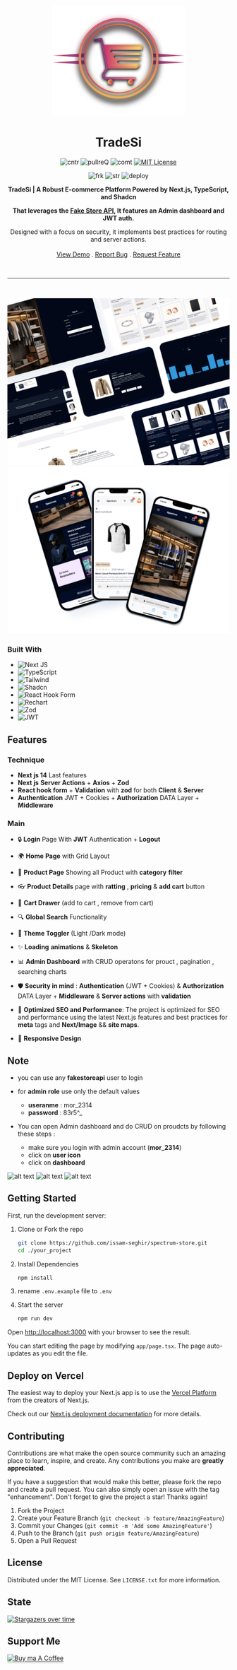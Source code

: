 <div align="center">


<img src="logo.png" alt="Alt text" width="300" height="250">

<h1 align="center" >TradeSi</h1>

![cntr](https://img.shields.io/github/contributors/issam-seghir/spectrum-store?color=pink&style=for-the-badge)
![pullreQ](https://img.shields.io/github/issues-pr/issam-seghir/spectrum-store?color=orange&style=for-the-badge)
![comt](https://img.shields.io/github/last-commit/issam-seghir/spectrum-store?style=for-the-badge)
[![MIT License](https://img.shields.io/badge/License-MIT-green.svg?style=for-the-badge)](https://choosealicense.com/licenses/mit/)

![frk](https://img.shields.io/github/forks/issam-seghir/spectrum-store?style=flat-square)
![str](https://img.shields.io/github/stars/issam-seghir/spectrum-store?style=flat-square)
![deploy](https://img.shields.io/website?down_color=red&down_message=down&style=flat-square&up_color=succes&up_message=up&url=https%3A%2F%2Fspectrum-store.vercel.app)

  <p align="center">

  **TradeSi  | A Robust E-commerce Platform Powered by Next.js, TypeScript, and Shadcn**

  **That leverages the [Fake Store API](https://fakestoreapi.com), It features an Admin dashboard and JWT auth.**

 Designed with a focus on security, it implements best practices for routing and server actions.
    <br />
    <br />
    <a href="https://spectrum-store.vercel.app">View Demo</a>
    .
    <a href="https://github.com/issam-seghir/spectrum-store/issues">Report Bug</a>
    .
    <a href="https://github.com/issam-seghir/spectrum-store/pulls">Request Feature</a>
  </p>

<br>
<hr>

</div>

<br>

![alt text](mockup-desktop.png)
![alt text](mockup-mobile.png)

### Built With

- ![Next JS](https://img.shields.io/badge/Next-black?style=for-the-badge&logo=next.js&logoColor=white)
- ![TypeScript](https://img.shields.io/badge/typescript-%23007ACC.svg?style=for-the-badge&logo=typescript&logoColor=white)
- ![Tailwind](https://img.shields.io/badge/Tailwind_CSS-38B2AC?style=for-the-badge&logo=tailwind-css&logoColor=white)
- ![Shadcn](https://img.shields.io/badge/shadcn%2Fui-000000?style=for-the-badge&logo=shadcnui&logoColor=white)
- ![React Hook Form](https://img.shields.io/badge/React%20Hook%20Form-%23EC5990.svg?style=for-the-badge&logo=reacthookform&logoColor=white)
- ![Rechart](https://img.shields.io/badge/rechart-F5788D.svg?style=for-the-badge&logo=rechart&logoColor=white)
- ![Zod](https://img.shields.io/badge/zod-%233068b7.svg?style=for-the-badge&logo=zod&logoColor=white)
- ![JWT](https://img.shields.io/badge/JWT-black?style=for-the-badge&logo=JSON%20web%20tokens)

## Features

### Technique

- **Next js 14** Last features
- **Next js** **Server Actions** + **Axios** + **Zod**
- **React hook form** + **Validation** with **zod** for both **Client** & **Server**
- **Authentication** JWT + Cookies  + **Authorization** DATA Layer + **Middleware**

### Main

- 🔒 **Login** Page With **JWT** Authentication + **Logout**
- 🌍 **Home** **Page** with Grid Layout
- 👜 **Product Page** Showing all Product with **category** **filter**
- 👓 **Product Details** page with **ratting** , **pricing**  & **add cart** button
- 🛒 **Cart Drawer** (add to cart , remove from cart)
- 🔍 **Global** **Search** Functionality
- 🎨 **Theme Toggler** (Light /Dark mode)
- ✨ **Loading** **animations** & **Skeleton**

- 📊 **Admin Dashboard** with CRUD operatons for prouct , pagination , searching charts
- 🛡 **Security in mind** : **Authentication** (JWT + Cookies)  & **Authorization** DATA Layer + **Middleware** & **Server actions** with **validation**
- 🚀 **Optimized SEO and Performance**: The project is optimized for SEO and performance using the latest Next.js features and best practices for **meta** tags and **Next/Image** && **site maps**.
- 🎊 **Responsive Design**


## Note

- you can use any **fakestoreapi** user to login
- for **admin** **role** use only the default values
  - **useranme** : mor_2314
  - **password** : 83r5^_

- You can open Admin dashboard and do CRUD on proudcts by following these steps :
  - make sure you login with admin account (**mor_2314**)
  - click on **user icon**
  - click on **dashboard**

![alt text](https://i.imgur.com/ilqf5lL.png)
![alt text](https://i.imgur.com/Iq1jFlf.png)
![alt text](https://i.imgur.com/UnkbCGJ.png)
## Getting Started

First, run the development server:

1. Clone or Fork the repo

   ```sh
   git clone https://github.com/issam-seghir/spectrum-store.git
   cd ./your_project
   ```

2. Install Dependencies

   ```sh
   npm install
   ```
3. rename `.env.example` file to `.env`

4. Start the server

    ```sh
    npm run dev
    ```

Open [http://localhost:3000](http://localhost:3000) with your browser to see the result.

You can start editing the page by modifying `app/page.tsx`. The page auto-updates as you edit the file.



## Deploy on Vercel

The easiest way to deploy your Next.js app is to use the [Vercel Platform](https://vercel.com/new?utm_medium=default-template&filter=next.js&utm_source=create-next-app&utm_campaign=create-next-app-readme) from the creators of Next.js.

Check out our [Next.js deployment documentation](https://nextjs.org/docs/deployment) for more details.


<!-- CONTRIBUTING -->
## Contributing

Contributions are what make the open source community such an amazing place to learn, inspire, and create. Any contributions you make are **greatly appreciated**.

If you have a suggestion that would make this better, please fork the repo and create a pull request. You can also simply open an issue with the tag "enhancement".
Don't forget to give the project a star! Thanks again!

1. Fork the Project
2. Create your Feature Branch (`git checkout -b feature/AmazingFeature`)
3. Commit your Changes (`git commit -m 'Add some AmazingFeature'`)
4. Push to the Branch (`git push origin feature/AmazingFeature`)
5. Open a Pull Request

<!-- LICENSE -->
## License

Distributed under the MIT License. See `LICENSE.txt` for more information.

## State

[![Stargazers over time](https://starchart.cc/issam-seghir/spectrum-store.svg?variant=adaptive)](https://starchart.cc/issam-seghir/spectrum-store)


## Support Me

<a href="https://www.buymeacoffee.com/issam.seghir" target="_blank"><img src="https://www.buymeacoffee.com/assets/img/custom_images/orange_img.png" alt="Buy ma A Coffee" style="width: 174px !important;height: 41px !important;box-shadow: 0 3px 2px 0 rgb(190 190 190 / 50%) !important;" ></a>
</div>
